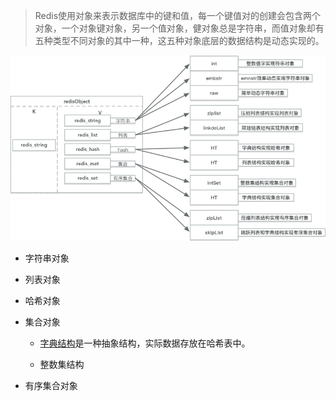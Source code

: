 > Redis使用对象来表示数据库中的键和值，每一个键值对的创建会包含两个对象，一个对象键对象，另一个值对象，健对象总是字符串，而值对象却有五种类型不同对象的其中一种，这五种对象底层的数据结构是动态实现的。

![](/assets/redis-对象.png)

* 字符串对象

* 列表对象

* 哈希对象 

* 集合对象
   
    * [字典结构](/zi-dian.md)是一种抽象结构，实际数据存放在哈希表中。
    
    * 整数集结构
    

* 有序集合对象












